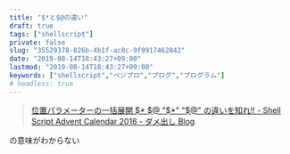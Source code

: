 ```yaml
---
title: "$*と$@の違い"
draft: true
tags: ["shellscript"]
private: false
slug: "35529378-826b-4b1f-ac8c-9f9917462842"
date: "2019-08-14T18:43:27+09:00"
lastmod: "2019-08-14T18:43:27+09:00"
keywords: ["shellscript","ベジプロ","プログ","プログラム"]
# headless: true
---
```


> [位置パラメーターの一括展開 $* $@ "$*" "$@" の違いを知れ!! - Shell Script Advent Calendar 2016 - ダメ出し Blog](https://fumiyas.github.io/2016/12/15/positional-parameters.sh-advent-calendar.html)

の意味がわからない
